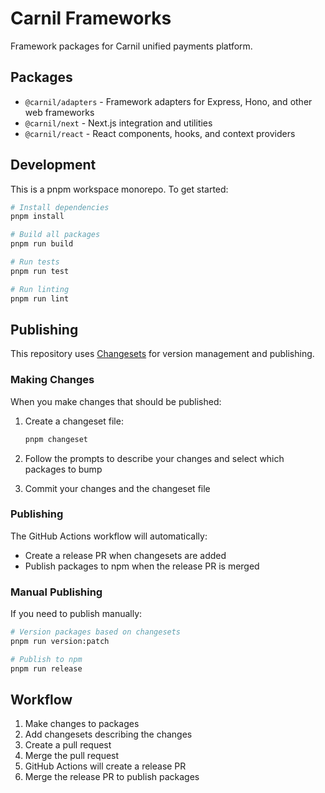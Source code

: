 # Carnil Frameworks

Framework packages for Carnil unified payments platform.

## Packages

- `@carnil/adapters` - Framework adapters for Express, Hono, and other web frameworks
- `@carnil/next` - Next.js integration and utilities
- `@carnil/react` - React components, hooks, and context providers

## Development

This is a pnpm workspace monorepo. To get started:

```bash
# Install dependencies
pnpm install

# Build all packages
pnpm run build

# Run tests
pnpm run test

# Run linting
pnpm run lint
```

## Publishing

This repository uses [Changesets](https://github.com/changesets/changesets) for version management and publishing.

### Making Changes

When you make changes that should be published:

1. Create a changeset file:

   ```bash
   pnpm changeset
   ```

2. Follow the prompts to describe your changes and select which packages to bump

3. Commit your changes and the changeset file

### Publishing

The GitHub Actions workflow will automatically:

- Create a release PR when changesets are added
- Publish packages to npm when the release PR is merged

### Manual Publishing

If you need to publish manually:

```bash
# Version packages based on changesets
pnpm run version:patch

# Publish to npm
pnpm run release
```

## Workflow

1. Make changes to packages
2. Add changesets describing the changes
3. Create a pull request
4. Merge the pull request
5. GitHub Actions will create a release PR
6. Merge the release PR to publish packages
